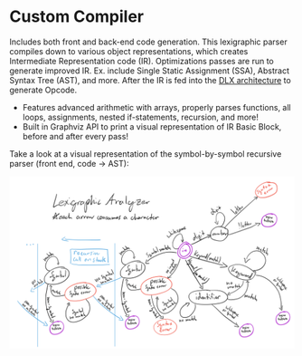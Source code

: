 # Custom Compiler

Includes both front and back-end code generation. This lexigraphic parser compiles down to various object representations, which creates Intermediate Representation code (IR). Optimizations passes are run to generate improved IR. Ex. include Single Static Assignment (SSA), Abstract Syntax Tree (AST), and more. After the IR is fed into the [DLX architecture](https://github.com/HelmetBro/compilerVM) to generate Opcode.

*	Features advanced arithmetic with arrays, properly parses functions, all loops, assignments, nested if-statements, recursion, and more!
* Built in Graphviz API to print a visual representation of IR Basic Block, before and after every pass!

Take a look at a visual representation of the symbol-by-symbol recursive parser (front end, code -> AST):

![Front-end parse](https://github.com/HelmetBro/custom_compiler/blob/master/ParserDiagram.png)
